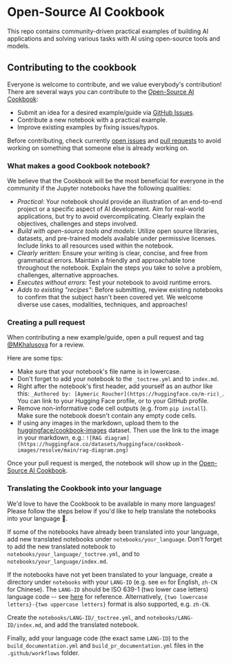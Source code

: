 # Open-Source AI Cookbook

This repo contains community-driven practical examples of building AI applications and solving various tasks with AI 
using open-source tools and models. 

## Contributing to the cookbook

Everyone is welcome to contribute, and we value everybody's contribution! There are several ways you can contribute to 
the [Open-Source AI Cookbook](https://huggingface.co/learn/cookbook/index):

* Submit an idea for a desired example/guide via [GitHub Issues](https://github.com/huggingface/cookbook/issues).
* Contribute a new notebook with a practical example.
* Improve existing examples by fixing issues/typos. 

Before contributing, check currently [open issues](https://github.com/huggingface/cookbook/issues) and
[pull requests](https://github.com/huggingface/cookbook/pulls) to avoid working on something that someone else is
already working on.

### What makes a good Cookbook notebook?

We believe that the Cookbook will be the most beneficial for everyone in the community if the Jupyter notebooks have the 
following qualities: 

* *Practical*: Your notebook should provide an illustration of an end-to-end project or a specific aspect of AI development. Aim for real-world applications, but try to avoid overcomplicating. Clearly explain the objectives, challenges and steps involved.
* *Build with open-source tools and models*: Utilize open source libraries, datasets, and pre-trained models available under permissive licenses. Include links to all resources used within the notebook.
* *Clearly written*: Ensure your writing is clear, concise, and free from grammatical errors. Maintain a friendly and approachable tone throughout the notebook. Explain the steps you take to solve a problem, challenges, alternative approaches.
* *Executes without errors*: Test your notebook to avoid runtime errors. 
* *Adds to existing "recipes"*: Before submitting, review existing notebooks to confirm that the subject hasn't been covered yet. We welcome diverse use cases, modalities, techniques, and approaches! 

### Creating a pull request

When contributing a new example/guide, open a pull request and tag [@MKhalusova](https://github.com/MKhalusova) for a review.

Here are some tips:

* Make sure that your notebook's file name is in lowercase.
* Don't forget to add your notebook to the `_toctree.yml` and to `index.md`.
* Right after the notebook's first header, add yourself as an author like this: `_Authored by: [Aymeric Roucher](https://huggingface.co/m-ric)_`. You can link to your Hugging Face profile, or to your GitHub profile.
* Remove non-informative code cell outputs (e.g. from `pip install`). Make sure the notebook doesn't contain any empty code cells.
* If using any images in the markdown, upload them to the [huggingface/cookbook-images](https://huggingface.co/datasets/huggingface/cookbook-images) dataset. Then use the link to the image in your markdown, e.g.:
```![RAG diagram](https://huggingface.co/datasets/huggingface/cookbook-images/resolve/main/rag-diagram.png)```

Once your pull request is merged, the notebook will show up in the [Open-Source AI Cookbook](hf.co/learn/cookbook).

### Translating the Cookbook into your language

We'd love to have the Cookbook to be available in many more languages! Please follow the steps below if you'd like to 
help translate the notebooks into your language 🙏.

If some of the notebooks have already been translated into your language, add new translated notebooks 
under `notebooks/your_language`. Don't forget to add the new translated notebook to `notebooks/your_language/_toctree.yml`,
and to `notebooks/your_language/index.md`.

If the notebooks have not yet been translated to your language, create a directory under `notebooks` with your `LANG-ID` 
(e.g. see `en` for English, `zh-CN` for Chinese). The `LANG-ID` should be ISO 639-1 (two lower case letters) language 
code -- see [here](https://www.loc.gov/standards/iso639-2/php/code_list.php) for reference. Alternatively, 
`{two lowercase letters}-{two uppercase letters}` format is also supported, e.g. `zh-CN`.

Create the `notebooks/LANG-ID/_toctree.yml`, and `notebooks/LANG-ID/index.md`, and add the translated notebook.

Finally, add your language code (the exact same `LANG-ID`) to the `build_documentation.yml` and `build_pr_documentation.yml` 
files in the `.github/workflows` folder.
